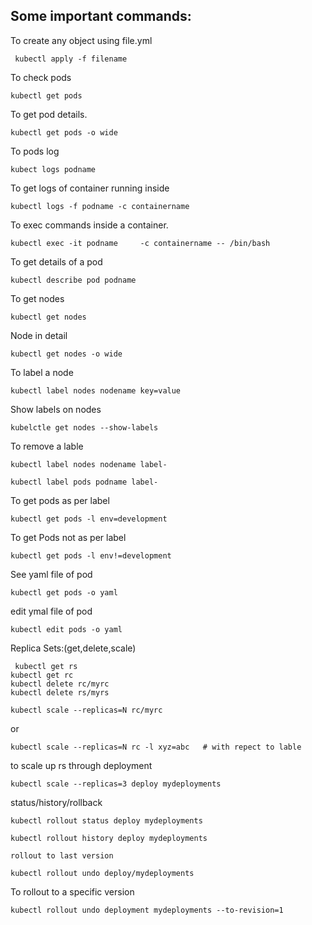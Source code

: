Some important commands:
-----------------------------

 To create any object using file.yml
 
     kubectl apply -f filename

To check pods

    kubectl get pods

To get pod details.

    kubectl get pods -o wide

To pods log

    kubect logs podname
	
To get logs of container running inside 

    kubectl logs -f podname -c containername

To exec commands inside a container.

    kubectl exec -it podname	 -c containername -- /bin/bash

To get details of a pod

    kubectl describe pod podname

To get nodes

    kubectl get nodes

Node in detail

    kubectl get nodes -o wide

To label a node

    kubectl label nodes nodename key=value

Show labels on nodes

    kubelctle get nodes --show-labels 

To remove a lable 
 
    kubectl label nodes nodename label-    

    kubectl label pods podname label-

To get pods as per label

    kubectl get pods -l env=development

To get Pods not as per label

    kubectl get pods -l env!=development

See yaml file of pod

    kubectl get pods -o yaml

edit ymal file of pod

    kubectl edit pods -o yaml

Replica Sets:(get,delete,scale)

     kubectl get rs 
    kubectl get rc
    kubectl delete rc/myrc
	kubectl delete rs/myrs

	kubectl scale --replicas=N rc/myrc
or	
	
	kubectl scale --replicas=N rc -l xyz=abc   # with repect to lable 
 
to scale up rs through deployment 

 	kubectl scale --replicas=3 deploy mydeployments

status/history/rollback
	
  	kubectl rollout status deploy mydeployments

	kubectl rollout history deploy mydeployments

	rollout to last version

	kubectl rollout undo deploy/mydeployments
	

To rollout to a specific version

	kubectl rollout undo deployment mydeployments --to-revision=1
